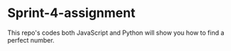 # Sprint-4-assignment
This repo's codes both JavaScript and Python will show you how to find a perfect number.
